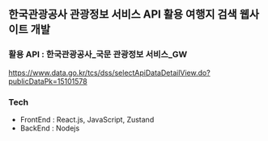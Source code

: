 ## 한국관광공사 관광정보 서비스 API 활용 여행지 검색 웹사이트 개발


### 활용 API : 한국관광공사_국문 관광정보 서비스_GW

https://www.data.go.kr/tcs/dss/selectApiDataDetailView.do?publicDataPk=15101578

### Tech

 - FrontEnd : React.js, JavaScript, Zustand
 - BackEnd : Nodejs